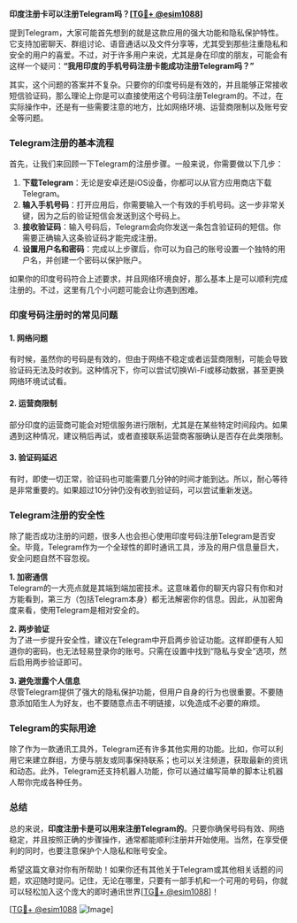 **印度注册卡可以注册Telegram吗？[[TG💪+ @esim1088](https://t.me/s/esim1088)]**

提到Telegram，大家可能首先想到的就是这款应用的强大功能和隐私保护特性。它支持加密聊天、群组讨论、语音通话以及文件分享等，尤其受到那些注重隐私和安全的用户的喜爱。不过，对于许多用户来说，尤其是身在印度的朋友，可能会有这样一个疑问：**“我用印度的手机号码注册卡能成功注册Telegram吗？”** 

其实，这个问题的答案并不复杂。只要你的印度号码是有效的，并且能够正常接收短信验证码，那么理论上你是可以直接使用这个号码注册Telegram的。不过，在实际操作中，还是有一些需要注意的地方，比如网络环境、运营商限制以及账号安全等问题。

### Telegram注册的基本流程

首先，让我们来回顾一下Telegram的注册步骤。一般来说，你需要做以下几步：

1. **下载Telegram**：无论是安卓还是iOS设备，你都可以从官方应用商店下载Telegram。
2. **输入手机号码**：打开应用后，你需要输入一个有效的手机号码。这一步非常关键，因为之后的验证短信会发送到这个号码上。
3. **接收验证码**：输入号码后，Telegram会向你发送一条包含验证码的短信。你需要正确输入这条验证码才能完成注册。
4. **设置用户名和密码**：完成以上步骤后，你可以为自己的账号设置一个独特的用户名，并创建一个密码以保护账户。

如果你的印度号码符合上述要求，并且网络环境良好，那么基本上是可以顺利完成注册的。不过，这里有几个小问题可能会让你遇到困难。

### 印度号码注册时的常见问题

#### 1. 网络问题

有时候，虽然你的号码是有效的，但由于网络不稳定或者运营商限制，可能会导致验证码无法及时收到。这种情况下，你可以尝试切换Wi-Fi或移动数据，甚至更换网络环境试试看。

#### 2. 运营商限制

部分印度的运营商可能会对短信服务进行限制，尤其是在某些特定时间段内。如果遇到这种情况，建议稍后再试，或者直接联系运营商客服确认是否存在此类限制。

#### 3. 验证码延迟

有时，即使一切正常，验证码也可能需要几分钟的时间才能到达。所以，耐心等待是非常重要的。如果超过10分钟仍没有收到验证码，可以尝试重新发送。

### Telegram注册的安全性

除了能否成功注册的问题，很多人也会担心使用印度号码注册Telegram是否安全。毕竟，Telegram作为一个全球性的即时通讯工具，涉及的用户信息量巨大，安全问题自然不容忽视。

**1. 加密通信**  
Telegram的一大亮点就是其端到端加密技术。这意味着你的聊天内容只有你和对方能看到，第三方（包括Telegram本身）都无法解密你的信息。因此，从加密角度来看，使用Telegram是相对安全的。

**2. 两步验证**  
为了进一步提升安全性，建议在Telegram中开启两步验证功能。这样即便有人知道你的密码，也无法轻易登录你的账号。只需在设置中找到“隐私与安全”选项，然后启用两步验证即可。

**3. 避免泄露个人信息**  
尽管Telegram提供了强大的隐私保护功能，但用户自身的行为也很重要。不要随意添加陌生人为好友，也不要随意点击不明链接，以免造成不必要的麻烦。

### Telegram的实际用途

除了作为一款通讯工具外，Telegram还有许多其他实用的功能。比如，你可以利用它来建立群组，方便与朋友或同事保持联系；也可以关注频道，获取最新的资讯和动态。此外，Telegram还支持机器人功能，你可以通过编写简单的脚本让机器人帮你完成各种任务。

### 总结

总的来说，**印度注册卡是可以用来注册Telegram的**。只要你确保号码有效、网络稳定，并且按照正确的步骤操作，通常都能顺利注册并开始使用。当然，在享受便利的同时，也要注意保护个人隐私和账号安全。

希望这篇文章对你有所帮助！如果你还有其他关于Telegram或其他相关话题的问题，欢迎随时提问。记住，无论在哪里，只要有一部手机和一个可用的号码，你就可以轻松加入这个庞大的即时通讯世界[[TG💪+ @esim1088](https://t.me/s/esim1088)]！

[[TG💪+ @esim1088](https://t.me/s/esim1088) ![Image](https://i.postimg.cc/4NQfJmqS/Snipaste-2025-05-13-00-14-12.png)]